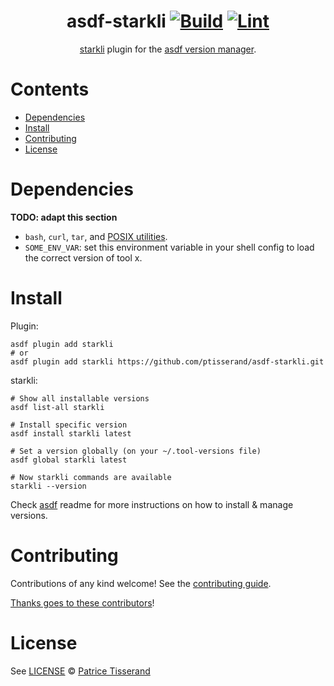 <div align="center">

# asdf-starkli [![Build](https://github.com/ptisserand/asdf-starkli/actions/workflows/build.yml/badge.svg)](https://github.com/ptisserand/asdf-starkli/actions/workflows/build.yml) [![Lint](https://github.com/ptisserand/asdf-starkli/actions/workflows/lint.yml/badge.svg)](https://github.com/ptisserand/asdf-starkli/actions/workflows/lint.yml)

[starkli](https://book.starkli.rs/) plugin for the [asdf version manager](https://asdf-vm.com).

</div>

# Contents

- [Dependencies](#dependencies)
- [Install](#install)
- [Contributing](#contributing)
- [License](#license)

# Dependencies

**TODO: adapt this section**

- `bash`, `curl`, `tar`, and [POSIX utilities](https://pubs.opengroup.org/onlinepubs/9699919799/idx/utilities.html).
- `SOME_ENV_VAR`: set this environment variable in your shell config to load the correct version of tool x.

# Install

Plugin:

```shell
asdf plugin add starkli
# or
asdf plugin add starkli https://github.com/ptisserand/asdf-starkli.git
```

starkli:

```shell
# Show all installable versions
asdf list-all starkli

# Install specific version
asdf install starkli latest

# Set a version globally (on your ~/.tool-versions file)
asdf global starkli latest

# Now starkli commands are available
starkli --version
```

Check [asdf](https://github.com/asdf-vm/asdf) readme for more instructions on how to
install & manage versions.

# Contributing

Contributions of any kind welcome! See the [contributing guide](contributing.md).

[Thanks goes to these contributors](https://github.com/ptisserand/asdf-starkli/graphs/contributors)!

# License

See [LICENSE](LICENSE) © [Patrice Tisserand](https://github.com/ptisserand/)
